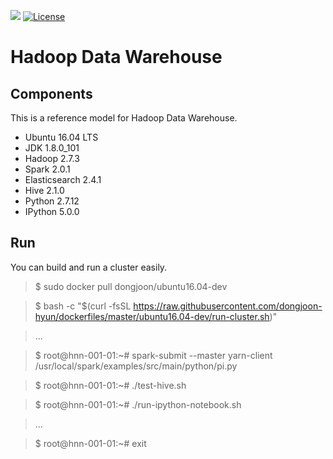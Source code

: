 [![](https://images.microbadger.com/badges/image/dongjoon/ubuntu16.04-dev.svg)](https://microbadger.com/images/dongjoon/ubuntu16.04-dev)
[![License](https://img.shields.io/badge/license-Apache%202-blue.svg)](LICENSE)

Hadoop Data Warehouse
====================

Components
----------
This is a reference model for Hadoop Data Warehouse.

* Ubuntu 16.04 LTS
* JDK 1.8.0_101
* Hadoop 2.7.3
* Spark 2.0.1
* Elasticsearch 2.4.1
* Hive 2.1.0
* Python 2.7.12
* IPython 5.0.0

Run
---
You can build and run a cluster easily.

> $ sudo docker pull dongjoon/ubuntu16.04-dev

> $ bash -c "$(curl -fsSL https://raw.githubusercontent.com/dongjoon-hyun/dockerfiles/master/ubuntu16.04-dev/run-cluster.sh)"

> ...

> $ root@hnn-001-01:~# spark-submit --master yarn-client /usr/local/spark/examples/src/main/python/pi.py

> $ root@hnn-001-01:~# ./test-hive.sh

> $ root@hnn-001-01:~# ./run-ipython-notebook.sh

> ...

> $ root@hnn-001-01:~# exit

